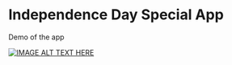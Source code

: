 # Independence Day Special App
Demo of the app

[![IMAGE ALT TEXT HERE](https://github.com/Akash4097/IndependenceDaySpecialApp/blob/master/app/src/main/res/Demo/independence%20day.png)](https://www.youtube.com/watch?v=SzN23GPNLhg)

